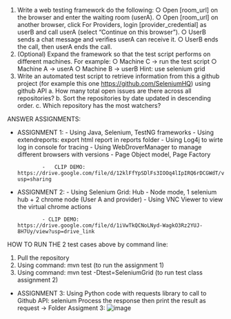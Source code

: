 1. Write a web testing framework do the following:
  ○ Open [room_url] on the browser and enter the waiting room (userA).
  ○ Open [room_url] on another browser, click For Providers, login
  [provider_credential] as userB and call userA (select “Continue on this browser”).
  ○ UserB sends a chat message and verifies userA can receive it.
  ○ UserB ends the call, then userA ends the call.
2. (Optional) Expand the framework so that the test script performs on different machines.
  For example:
  ○ Machine C → run the test script
  ○ Machine A → userA
  ○ Machine B → userB
  Hint: use selenium grid
3. Write an automated test script to retrieve information from this a github project (for
example this one https://github.com/SeleniumHQ) using github API
  a. How many total open issues are there across all repositories?
  b. Sort the repositories by date updated in descending order.
  c. Which repository has the most watchers?



ANSWER ASSIGNMENTS:
- ASSIGNMENT 1:
              -   Using Java, Selenium, TestNG frameworks
              -   Using extendreports: export html report in reports folder
              -   Using Log4j to wirte log in console for tracing
              -   Using WebDroverManager to manage different browsers with versions
              -   Page Object model, Page Factory
              
              -   CLIP DEMO: https://drive.google.com/file/d/12klFfYpSDlFs3IOOq4lIpIRQ6rDCGWdT/view?usp=sharing

- ASSIGNMENT 2:
              - Using Selenium Grid: Hub - Node mode, 1 selenium hub + 2 chrome node (User A and provider)
              - Using VNC Viewer to view the virtual chrome actions
             
              - CLIP DEMO: https://drive.google.com/file/d/1iVwTkQCNoLNyd-WagkO3Rz2YUJ-8H7Uy/view?usp=drive_link
 

HOW TO RUN THE 2 test cases above by command line:
1. Pull the repository
2. Using command: mvn test (to run the assignment 1)
3. Using command: mvn test -Dtest=SeleniumGrid (to run test class assignment 2)


- ASSIGNMENT 3: Using Python code with requests library to call to Github API: selenium
  Process the response then print the result as request -> Folder Assigment 3:
  ![image](https://github.com/user-attachments/assets/3d142beb-bce4-4eb1-989f-17ea0f3043be)
